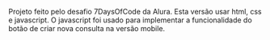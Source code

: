 Projeto feito pelo desafio 7DaysOfCode da Alura.
Esta versão usar html, css e javascript.
O javascript foi usado para implementar a funcionalidade do botão de criar nova consulta na versão mobile.
